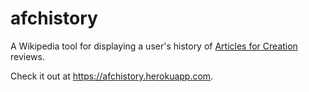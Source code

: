 # afchistory
A Wikipedia tool for displaying a user's history of [Articles for Creation](https://en.wikipedia.org/wiki/Wikipedia:WikiProject_Articles_for_creation) reviews.

Check it out at https://afchistory.herokuapp.com.
